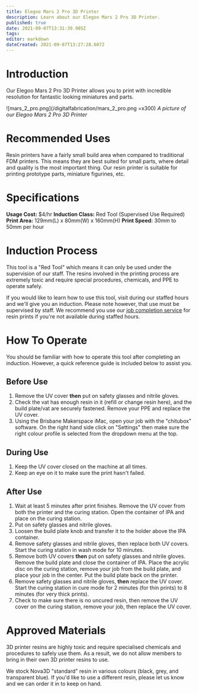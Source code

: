 ```yaml
---
title: Elegoo Mars 2 Pro 3D Printer
description: Learn about our Elegoo Mars 2 Pro 3D Printer.
published: true
date: 2021-09-07T13:31:39.905Z
tags: 
editor: markdown
dateCreated: 2021-09-07T13:27:28.607Z
---
```


# Introduction
Our Elegoo Mars 2 Pro 3D Printer allows you to print with incredible resolution for fantastic looking miniatures and parts.

![mars_2_pro.png](/digitalfabrication/mars_2_pro.png =x300)
*A picture of our Elegoo Mars 2 Pro 3D Printer*

# Recommended Uses
Resin printers have a fairly small build area when compared to traditional FDM printers. This means they are best suited for small parts, where detail and quality is the most important thing. Our resin printer is suitable for printing prototype parts, miniature figurines, etc.

# Specifications
**Usage Cost:** $4/hr
**Induction Class:** Red Tool (Supervised Use Required)
**Print Area:** 129mm(L) x 80mm(W) x 160mm(H)
**Print Speed:** 30mm to 50mm per hour

# Induction Process
This tool is a "Red Tool" which means it can only be used under the supervision of our staff. The resins involved in the printing process are extremely toxic and require special procedures, chemicals, and PPE to operate safely.

If you would like to learn how to use this tool, visit during our staffed hours and we'll give you an induction. Please note however, that use must be supervised by staff. We recommend you use our [job completion service](/services/job-completion) for resin prints if you're not available during staffed hours.

# How To Operate
You should be familiar with how to operate this tool after completing an induction. However, a quick reference guide is included below to assist you.

## Before Use
1. Remove the UV cover **then** put on safety glasses and nitrile gloves.
2. Check the vat has enough resin in it (refill or change resin here), and the build plate/vat are securely fastened. Remove your PPE and replace the UV cover.
2. Using the Brisbane Makerspace iMac, open your job with the "chitubox" software. On the right hand side click on "Settings" then make sure the right colour profile is selected from the dropdown menu at the top.

## During Use
1. Keep the UV cover closed on the machine at all times.
2. Keep an eye on it to make sure the print hasn't failed.

## After Use
1. Wait at least 5 minutes after print finishes. Remove the UV cover from both the printer and the curing station. Open the container of IPA and place on the curing station.
2. Put on safety glasses and nitrile gloves.
3. Loosen the build plate knob and transfer it to the holder above the IPA container.
4. Remove safety glasses and nitrile gloves, then replace both UV covers. Start the curing station in wash mode for 10 minutes.
5. Remove both UV covers **then** put on safety glasses and nitrile gloves. Remove the build plate and close the container of IPA. Place the acrylic disc on the curing station, remove your job from the build plate, and place your job in the center. Put the build plate back on the printer.
6. Remove safety glasses and nitrile gloves, **then** replace the UV cover. Start the curing station in cure mode for 2 minutes (for thin prints) to 8 minutes (for very thick prints).
7. Check to make sure there is no uncured resin, then remove the UV cover on the curing station, remove your job, then replace the UV cover.

# Approved Materials
3D printer resins are highly toxic and require specialised chemicals and procedures to safely use them. As a result, we do not allow members to bring in their own 3D printer resins to use.

We stock Nova3D "standard" resin in various colours (black, grey, and transparent blue). If you'd like to use a different resin, please let us know and we can order it in to keep on hand.